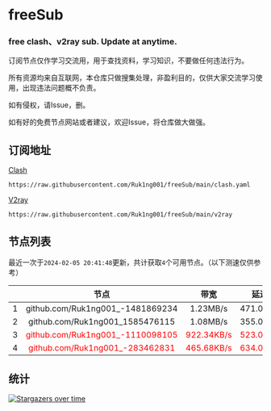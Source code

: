 # freeSub
### free clash、v2ray sub. Update at anytime.

订阅节点仅作学习交流用，用于查找资料，学习知识，不要做任何违法行为。

所有资源均来自互联网，本仓库只做搜集处理，非盈利目的，仅供大家交流学习使用，出现违法问题概不负责。

如有侵权，请Issue，删。

如有好的免费节点网站或者建议，欢迎Issue，将仓库做大做强。

## 订阅地址
[Clash](https://raw.githubusercontent.com/Ruk1ng001/freeSub/main/clash.yaml)
```
https://raw.githubusercontent.com/Ruk1ng001/freeSub/main/clash.yaml
```
[V2ray](https://raw.githubusercontent.com/Ruk1ng001/freeSub/main/v2ray)
```
https://raw.githubusercontent.com/Ruk1ng001/freeSub/main/v2ray
```

## 节点列表

最近一次于`2024-02-05 20:41:48`更新，共计获取`4`个可用节点。（以下测速仅供参考）

|  | 节点 | 带宽 | 延迟 |
|:-:|:--:|:--:|:--:|
 | 1 | github.com/Ruk1ng001_-1481869234 | 1.23MB/s | 471.00ms |
 | 2 | github.com/Ruk1ng001_1585476115 | 1.08MB/s | 355.00ms |
 | 3 | <font color=red>github.com/Ruk1ng001_-1110098105</font> | <font color=red>922.34KB/s</font> | <font color=red>523.00ms</font> |
 | 4 | <font color=red>github.com/Ruk1ng001_-283462831</font> | <font color=red>465.68KB/s</font> | <font color=red>634.00ms</font> |


## 统计

[![Stargazers over time](https://starchart.cc/Ruk1ng001/freeSub.svg)](https://starchart.cc/Ruk1ng001/freeSub)